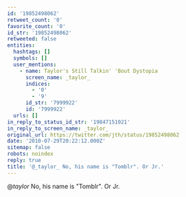 ```yaml
---
id: '19852498062'
retweet_count: '0'
favorite_count: '0'
id_str: '19852498062'
retweeted: false
entities:
  hashtags: []
  symbols: []
  user_mentions:
    - name: Taylor's Still Talkin' 'Bout Dystopia
      screen_name: _taylor_
      indices:
        - '0'
        - '9'
      id_str: '7999922'
      id: '7999922'
  urls: []
in_reply_to_status_id_str: '19847151021'
in_reply_to_screen_name: _taylor_
original_url: https://twitter.com/jth/status/19852498062
date: '2010-07-29T20:22:12.000Z'
sitemap: false
robots: noindex
reply: true
title: '@_taylor_ No, his name is "Tomblr". Or Jr.'
---
```


@_taylor_ No, his name is "Tomblr". Or Jr.